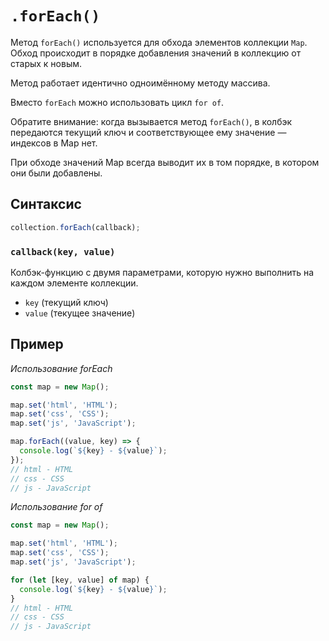 # `.forEach()`

Метод `forEach()` используется для обхода элементов коллекции `Map`. Обход происходит в порядке добавления значений в коллекцию от старых к новым.

Метод работает идентично одноимённому методу массива.

Вместо `forEach` можно использовать цикл `for of`.

Обратите внимание: когда вызывается метод `forEach()`, в колбэк передаются текущий ключ и соответствующее ему значение — индексов в Map нет.

При обходе значений Map всегда выводит их в том порядке, в котором они были добавлены.

## Синтаксис

```js
collection.forEach(callback);
```

### `callback(key, value)`

Колбэк-функцию с двумя параметрами, которую нужно выполнить на каждом элементе коллекции.

- `key` (текущий ключ)
- `value` (текущее значение)

## Пример

_Использование forEach_

```js
const map = new Map();

map.set('html', 'HTML');
map.set('css', 'CSS');
map.set('js', 'JavaScript');

map.forEach((value, key) => {
  console.log(`${key} - ${value}`);
});
// html - HTML
// css - CSS
// js - JavaScript
```

_Использование for of_

```js
const map = new Map();

map.set('html', 'HTML');
map.set('css', 'CSS');
map.set('js', 'JavaScript');

for (let [key, value] of map) {
  console.log(`${key} - ${value}`);
}
// html - HTML
// css - CSS
// js - JavaScript
```
